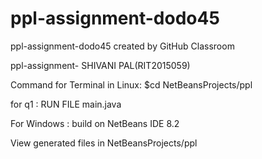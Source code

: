 # ppl-assignment-dodo45

ppl-assignment-dodo45 created by GitHub Classroom

ppl-assignment- SHIVANI PAL(RIT2015059)

Command for Terminal in Linux: $cd NetBeansProjects/ppl

for q1 : RUN FILE main.java

For Windows : build on NetBeans IDE 8.2

View generated files in NetBeansProjects/ppl
